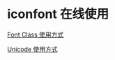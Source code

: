 # iconfont 在线使用

[Font Class 使用方式](https://blog.csdn.net/weixin_74095707/article/details/134605234)

[Unicode 使用方式](https://blog.csdn.net/A_Brave/article/details/108222406)
